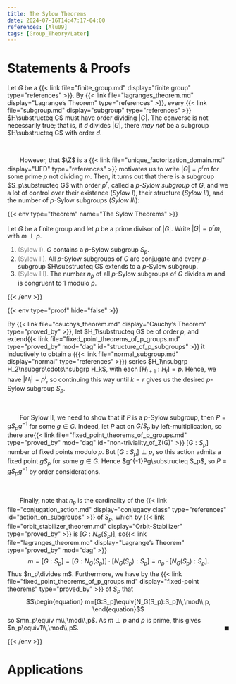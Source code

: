 ```yaml
---
title: The Sylow Theorems
date: 2024-07-16T14:47:17-04:00
references: [Alu09]
tags: [Group_Theory/Later]
---
```


# Statements & Proofs

Let $G$ be a {{< link file="finite_group.md" display="finite group" type="references" >}}. By {{< link file="lagranges_theorem.md" display="Lagrange’s Theorem" type="references" >}}, every {{< link file="subgroup.md" display="subgroup" type="references" >}} $H\substructeq G$ must have order dividing $|G|$. The converse is not necessarily true; that is, if $d$ divides $|G|$, there *may not* be a subgroup $H\substructeq G$ with order $d$.

<br>

&emsp;&emsp;However, that $\Z$ is a {{< link file="unique_factorization_domain.md" display="UFD" type="references" >}} motivates us to write $|G|=p^rm$ for some prime $p$ not dividing $m$. Then, it turns out that there is a subgroup $S_p\substructeq G$ with order $p^r$, called a *$p$-Sylow subgroup* of $G$, and we a lot of control over their existence (*Sylow I*), their structure (*Sylow II*), and the number of $p$-Sylow subgroups (*Sylow III*):

{{< env type="theorem" name="The Sylow Theorems" >}}

Let $G$ be a finite group and let $p$ be a prime divisor of $|G|$. Write $|G|=p^rm$, with $m\perp p$.
1. <span style="color:gray">(Sylow I).</span> $G$ contains a $p$-Sylow subgroup $S_p$.
2. <span style="color:gray">(Sylow II).</span> All $p$-Sylow subgroups of $G$ are conjugate and every $p$-subgroup $H\substructeq G$ extends to a $p$-Sylow subgroup.
3. <span style="color:gray">(Sylow III).</span> The number $n_p$ of all $p$-Sylow subgroups of $G$ divides $m$ and is congruent to $1$ modulo $p$.

{{< /env >}}

{{< env type="proof" hide="false" >}}

By {{< link file="cauchys_theorem.md" display="Cauchy’s Theorem" type="proved_by" >}}, let $H_1\substructeq G$ be of order $p$, and extend{{< link file="fixed_point_theorems_of_p_groups.md" type="proved_by" mod="dag" id="structure_of_p_subgroups" >}} it inductively to obtain a ({{< link file="normal_subgroup.md" display="normal" type="references" >}}) series $H_1\nsubgrp H_2\nsubgrp\cdots\nsubgrp H_k$, with each $[H_{i+1}:H_i]=p$. Hence, we have $|H_i|=p^i$, so continuing this way until $k=r$ gives us the desired $p$-Sylow subgroup $S_p$.

<br>

&emsp;&emsp;For Sylow II, we need to show that if $P$ is a $p$-Sylow subgroup, then $P=gS_pg^{-1}$ for some $g\in G$. Indeed, let $P$ act on $G/S_p$ by left-multiplication, so there are{{< link file="fixed_point_theorems_of_p_groups.md" type="proved_by" mod="dag" id="non-triviality_of_Z(G)" >}} $[G:S_p]$ number of fixed points modulo $p$. But $[G:S_p]\perp p$, so this action admits a fixed point $gS_p$ for some $g\in G$. Hence $g^{-1}Pg\substructeq S_p$, so $P=gS_pg^{-1}$ by order considerations.

<br>

&emsp;&emsp;Finally, note that $n_p$ is the cardinality of the {{< link file="conjugation_action.md" display="conjugacy class" type="references" id="action_on_subgroups" >}} of $S_p$, which by {{< link file="orbit_stabilizer_theorem.md" display="Orbit-Stabilizer" type="proved_by" >}} is $[G:N_G(S_p)]$, so{{< link file="lagranges_theorem.md" display="Lagrange’s Theorem" type="proved_by" mod="dag" >}}
$$\begin{equation}
    m=[G:S_p]=[G:N_G(S_p)]\cdot[N_G(S_p):S_p]=n_p\cdot[N_G(S_p):S_p].
\end{equation}$$
Thus $n_p\divides m$. Furthermore, we have by the {{< link file="fixed_point_theorems_of_p_groups.md" display="fixed-point theorems" type="proved_by" >}} of $S_p$ that
$$\begin{equation}
    m=[G:S_p]\equiv[N_G(S_p):S_p]\\,\mod\\,p,
\end{equation}$$
so $mn_p\equiv m\\,\mod\\,p$. As $m\perp p$ and $p$ is prime, this gives $n_p\equiv1\\,\mod\\,p$.<span style="float:right;">$\blacksquare$</span>

{{< /env >}}

# Applications
